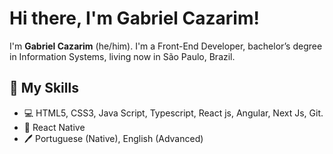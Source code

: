 # Hi there, I'm Gabriel Cazarim!

I'm **Gabriel Cazarim** (he/him). I'm a Front-End Developer, bachelor’s degree in Information Systems, living now in São Paulo, Brazil.

## 📖 My Skills

* 💻 HTML5, CSS3, Java Script, Typescript, React js, Angular, Next Js, Git.
* 📱 React Native
* 🖊️ Portuguese (Native), English (Advanced)
